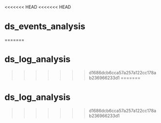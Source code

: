 <<<<<<< HEAD
<<<<<<< HEAD
# ds_events_analysis
=======
# ds_log_analysis
>>>>>>> d1686dcb6cca57a257a122cc178ab236966233d1
=======
# ds_log_analysis
>>>>>>> d1686dcb6cca57a257a122cc178ab236966233d1
